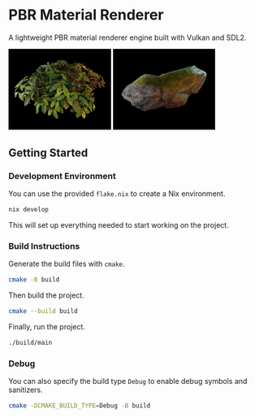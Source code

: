 # PBR Material Renderer

A lightweight PBR material renderer engine built with Vulkan and SDL2.

<p align="left" width="100%">
    <img width="40%" src="assets/example1.png"> 
    <img width="40%" src="assets/example2.png"> 
</p>

## Getting Started

### Development Environment

You can use the provided `flake.nix` to create a Nix environment.
```bash
nix develop
```
This will set up everything needed to start working on the project.

### Build Instructions

Generate the build files with `cmake`.
```bash
cmake -B build
```

Then build the project.
```bash
cmake --build build
```

Finally, run the project.
```bash
./build/main
```

### Debug

You can also specify the build type `Debug` to enable debug symbols and sanitizers.
```bash
cmake -DCMAKE_BUILD_TYPE=Debug -B build
```
